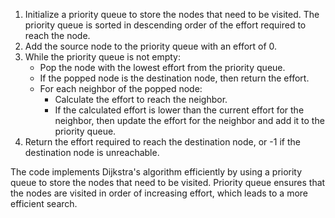 1. Initialize a priority queue to store the nodes that need to be visited. The priority queue is sorted in descending order of the effort required to reach the node.
2. Add the source node to the priority queue with an effort of 0.
3. While the priority queue is not empty:
    * Pop the node with the lowest effort from the priority queue.
    * If the popped node is the destination node, then return the effort.
    * For each neighbor of the popped node:
        * Calculate the effort to reach the neighbor.
        * If the calculated effort is lower than the current effort for the neighbor, then update the effort for the neighbor and add it to the priority queue.
4. Return the effort required to reach the destination node, or -1 if the destination node is unreachable.

The code implements Dijkstra's algorithm efficiently by using a priority queue to store the nodes that need to be visited. Priority queue ensures that the nodes are visited in order of increasing effort, which leads to a more efficient search.
